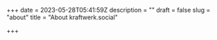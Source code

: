 +++
date = 2023-05-28T05:41:59Z
description = ""
draft = false
slug = "about"
title = "About kraftwerk.social"

+++

